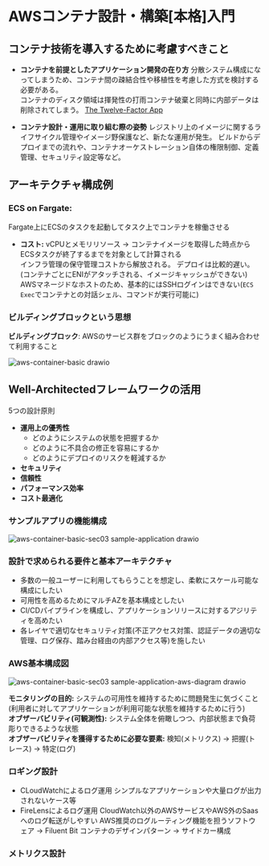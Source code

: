 # AWSコンテナ設計・構築[本格]入門

## コンテナ技術を導入するために考慮すべきこと
- **コンテナを前提としたアプリケーション開発の在り方**
  分散システム構成になってしまうため、コンテナ間の疎結合性や移植性を考慮した方式を検討する必要がある。  
  コンテナのディスク領域は揮発性の打雨コンテナ破棄と同時に内部データは削除されてしまう。
  [The Twelve-Factor App](https://12factor.net/ja/)
  
- **コンテナ設計・運用に取り組む際の姿勢**
  レジストリ上のイメージに関するライフサイクル管理やイメージ野保護など、新たな運用が発生。
  ビルドからデプロイまでの流れや、コンテナオーケストレーション自体の権限制御、定義管理、セキュリティ設定等など。
  
## アーキテクチャ構成例
### ECS on Fargate:  
Fargate上にECSのタスクを起動してタスク上でコンテナを稼働させる
- **コスト:**
  vCPUとメモリリソース -> コンテナイメージを取得した時点からECSタスクが終了するまでを対象として計算される  
  インフラ管理の保守管理コストから解放される。
  デプロイは比較的遅い。(コンテナごとにENIがアタッチされる、イメージキャッシュができない)
  AWSマネージドなホストのため、基本的にはSSHログインはできない(`ECS Exec`でコンテナとの対話シェル、コマンドが実行可能に)

### ビルディングブロックという思想

**ビルディングブロック**: AWSのサービス群をブロックのようにうまく組み合わせて利用すること  

![aws-container-basic drawio](https://github.com/user-attachments/assets/001f394f-3806-4de8-8026-9988e2910757)

## Well-Architectedフレームワークの活用
5つの設計原則
- **運用上の優秀性**
  - どのようにシステムの状態を把握するか
  - どのように不具合の修正を容易にするか
  - どのようにデプロイのリスクを軽減するか
- **セキュリティ**
- **信頼性**
- **パフォーマンス効率**
- **コスト最適化**

### サンプルアプリの機能構成

![aws-container-basic-sec03 sample-application drawio](https://github.com/user-attachments/assets/4e142629-4601-4df9-bdc7-0b84b5271a2d)


### 設計で求められる要件と基本アーキテクチャ
- 多数の一般ユーザーに利用してもらうことを想定し、柔軟にスケール可能な構成にしたい
- 可用性を高めるためにマルチAZを基本構成としたい
- CI/CDパイプラインを構成し、アプリケーションリリースに対するアジリティを高めたい
- 各レイヤで適切なセキュリティ対策(不正アクセス対策、認証データの適切な管理、ログ保存、踏み台経由の内部アクセス等)を施したい

### AWS基本構成図

![aws-container-basic-sec03 sample-application-aws-diagram drawio](https://github.com/user-attachments/assets/bb11ea88-6129-4fbd-a5d1-ea8c8052f863)

**モニタリングの目的:** システムの可用性を維持するために問題発生に気づくこと(利用者に対してアプリケーションが利用可能な状態を維持するために行う)  
**オブザーバビリティ(可観測性):** システム全体を俯瞰しつつ、内部状態まで負荷彫りできるような状態  
**オブザーバビリティを獲得するために必要な要素:** 検知(メトリクス) -> 把握(トレース) -> 特定(ログ)  

### ロギング設計
- CLoudWatchによるログ運用
  シンプルなアプリケーションや大量ログが出力されないケース等
- FireLensによるログ運用
  CloudWatch以外のAWSサービスやAWS外のSaasへのログ転送がしやすい
  AWS推奨のログルーティング機能を担うソフトウェア -> Filuent Bit
  コンテナのデザインパターン -> サイドカー構成

### メトリクス設計
